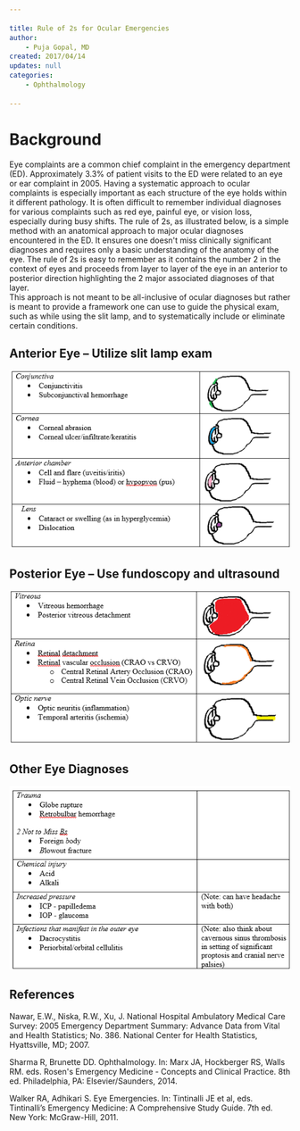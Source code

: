 ```yaml
---

title: Rule of 2s for Ocular Emergencies
author:
    - Puja Gopal, MD
created: 2017/04/14
updates: null
categories:
    - Ophthalmology
 
---
```

# Background

Eye complaints are a common chief complaint in the emergency department (ED). Approximately 3.3% of patient visits to the ED were related to an eye or ear complaint in 2005. Having a systematic approach to ocular complaints is especially important as each structure of the eye holds within it different pathology. It is often difficult to remember individual diagnoses for various complaints such as red eye, painful eye, or vision loss, especially during busy shifts. The rule of 2s, as illustrated below, is a simple method with an anatomical approach to major ocular diagnoses encountered in the ED. It ensures one doesn't miss clinically significant diagnoses and requires only a basic understanding of the anatomy of the eye. The rule of 2s is easy to remember as it contains the number 2 in the context of eyes and proceeds from layer to layer of the eye in an anterior to posterior direction highlighting the 2 major associated diagnoses of that layer.  
This approach is not meant to be all-inclusive of ocular diagnoses but rather is meant to provide a framework one can use to guide the physical exam, such as while using the slit lamp, and to systematically include or eliminate certain conditions.

## Anterior Eye – Utilize slit lamp exam
![anterior eye picture](image-1.png)

## Posterior Eye – Use fundoscopy and ultrasound
![anterior eye picture](image-2.png)

## Other Eye Diagnoses
![anterior eye picture](image-3.png)

## References

Nawar, E.W., Niska, R.W., Xu, J. National Hospital Ambulatory Medical Care Survey: 2005 Emergency Department Summary: Advance Data from Vital and Health Statistics; No. 386. National Center for Health Statistics, Hyattsville, MD; 2007.

Sharma R, Brunette DD. Ophthalmology. In: Marx JA, Hockberger RS, Walls RM. eds. Rosen's Emergency Medicine - Concepts and Clinical Practice. 8th ed. Philadelphia, 
PA: Elsevier/Saunders, 2014.

Walker RA, Adhikari S. Eye Emergencies. In: Tintinalli JE et al, eds. Tintinalli’s Emergency Medicine: A Comprehensive Study Guide. 7th ed. New York: McGraw-Hill, 2011.